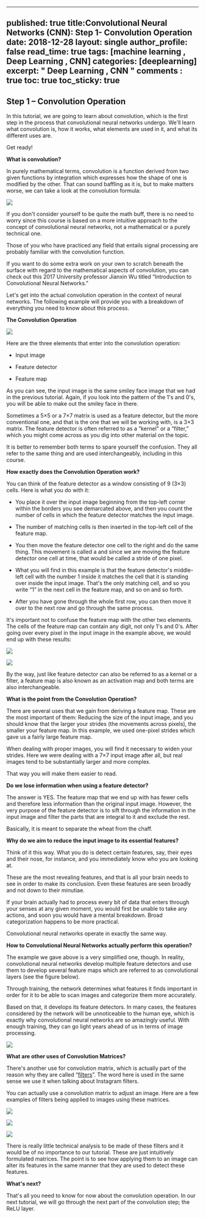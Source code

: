 
---
published: true
title:Convolutional Neural Networks (CNN): Step 1- Convolution Operation
date: 2018-12-28
layout: single
author_profile: false
read_time: true
tags: [machine learning , Deep Learning , CNN] 
categories: [deeplearning]
excerpt: " Deep Learning , CNN "
comments : true
toc: true
toc_sticky: true
---


**Step 1 – Convolution Operation**
----------

In this tutorial, we are going to learn about convolution, which is the first step in the process that convolutional neural networks undergo. We'll learn what convolution is, how it works, what elements are used in it, and what its different uses are.

  

Get ready!

  

**What is convolution?**

In purely mathematical terms, convolution is a function derived from two given functions by integration which expresses how the shape of one is modified by the other. That can sound baffling as it is, but to make matters worse, we can take a look at the convolution formula:

  

![](https://sds-platform-private.s3-us-east-2.amazonaws.com/uploads/70_blog_image_1.png)  

  

If you don't consider yourself to be quite the math buff, there is no need to worry since this course is based on a more intuitive approach to the concept of convolutional neural networks, not a mathematical or a purely technical one.

  

Those of you who have practiced any field that entails signal processing are probably familiar with the convolution function.

  

If you want to do some extra work on your own to scratch beneath the surface with regard to the mathematical aspects of convolution, you can check out this 2017 University professor Jianxin Wu titled “Introduction to Convolutional Neural Networks.”

  

Let's get into the actual convolution operation in the context of neural networks. The following example will provide you with a breakdown of everything you need to know about this process.

  

**The Convolution Operation**

  

![](https://sds-platform-private.s3-us-east-2.amazonaws.com/uploads/70_blog_image_2.png)  

  

Here are the three elements that enter into the convolution operation:

  

-   Input image  
    
-   Feature detector  
    
-   Feature map  
    

  

As you can see, the input image is the same smiley face image that we had in the previous tutorial. Again, if you look into the pattern of the 1's and 0's, you will be able to make out the smiley face in there.

  

Sometimes a 5×5 or a 7×7 matrix is used as a feature detector, but the more conventional one, and that is the one that we will be working with, is a 3×3 matrix. The feature detector is often referred to as a “kernel” or a “filter,” which you might come across as you dig into other material on the topic.

  

It is better to remember both terms to spare yourself the confusion. They all refer to the same thing and are used interchangeably, including in this course.

  

**How exactly does the Convolution Operation work?**

You can think of the feature detector as a window consisting of 9 (3×3) cells. Here is what you do with it:

  

-   You place it over the input image beginning from the top-left corner within the borders you see demarcated above, and then you count the number of cells in which the feature detector matches the input image.  
    
-   The number of matching cells is then inserted in the top-left cell of the feature map.  
    
-   You then move the feature detector one cell to the right and do the same thing. This movement is called a and since we are moving the feature detector one cell at time, that would be called a stride of one pixel.  
    
-   What you will find in this example is that the feature detector's middle-left cell with the number 1 inside it matches the cell that it is standing over inside the input image. That's the only matching cell, and so you write “1” in the next cell in the feature map, and so on and so forth.  
    
-   After you have gone through the whole first row, you can then move it over to the next row and go through the same process.  
    

  

It's important not to confuse the feature map with the other two elements. The cells of the feature map can contain any digit, not only 1's and 0's. After going over every pixel in the input image in the example above, we would end up with these results:

  

![](https://sds-platform-private.s3-us-east-2.amazonaws.com/uploads/70_blog_image_3.png)  

![](https://sds-platform-private.s3-us-east-2.amazonaws.com/uploads/70_blog_image_4.png)  

  

By the way, just like feature detector can also be referred to as a kernel or a filter, a feature map is also known as an activation map and both terms are also interchangeable.

  

**What is the point from the Convolution Operation?**

There are several uses that we gain from deriving a feature map. These are the most important of them: Reducing the size of the input image, and you should know that the larger your strides (the movements across pixels), the smaller your feature map. In this example, we used one-pixel strides which gave us a fairly large feature map.

  

When dealing with proper images, you will find it necessary to widen your strides. Here we were dealing with a 7×7 input image after all, but real images tend to be substantially larger and more complex.

  

That way you will make them easier to read.

  

**Do we lose information when using a feature detector?**

The answer is YES. The feature map that we end up with has fewer cells and therefore less information than the original input image. However, the very purpose of the feature detector is to sift through the information in the input image and filter the parts that are integral to it and exclude the rest.

  

Basically, it is meant to separate the wheat from the chaff.

  

**Why do we aim to reduce the input image to its essential features?**

Think of it this way. What you do is detect certain features, say, their eyes and their nose, for instance, and you immediately know who you are looking at.

  

These are the most revealing features, and that is all your brain needs to see in order to make its conclusion. Even these features are seen broadly and not down to their minutiae.

  

If your brain actually had to process every bit of data that enters through your senses at any given moment, you would first be unable to take any actions, and soon you would have a mental breakdown. Broad categorization happens to be more practical.

  

Convolutional neural networks operate in exactly the same way.

  

**How to Convolutional Neural Networks actually perform this operation?**

The example we gave above is a very simplified one, though. In reality, convolutional neural networks develop multiple feature detectors and use them to develop several feature maps which are referred to as convolutional layers (see the figure below).

  

Through training, the network determines what features it finds important in order for it to be able to scan images and categorize them more accurately.

  

Based on that, it develops its feature detectors. In many cases, the features considered by the network will be unnoticeable to the human eye, which is exactly why convolutional neural networks are so amazingly useful. With enough training, they can go light years ahead of us in terms of image processing.

  

![](https://sds-platform-private.s3-us-east-2.amazonaws.com/uploads/70_blog_image_5.png)  

  

**What are other uses of Convolution Matrices?**

There's another use for convolution matrix, which is actually part of the reason why they are called “[filters](https://www.saama.com/blog/different-kinds-convolutional-filters/)”. The word here is used in the same sense we use it when talking about Instagram filters.

  

You can actually use a convolution matrix to adjust an image. Here are a few examples of filters being applied to images using these matrices.

  

![](https://sds-platform-private.s3-us-east-2.amazonaws.com/uploads/70_blog_image_6.png)  

![](https://sds-platform-private.s3-us-east-2.amazonaws.com/uploads/70_blog_image_7.png)  

![](https://sds-platform-private.s3-us-east-2.amazonaws.com/uploads/70_blog_image_8.png)  

  

There is really little technical analysis to be made of these filters and it would be of no importance to our tutorial. These are just intuitively formulated matrices. The point is to see how applying them to an image can alter its features in the same manner that they are used to detect these features.

  

**What's next?**

That's all you need to know for now about the convolution operation. In our next tutorial, we will go through the next part of the convolution step; the ReLU layer.

